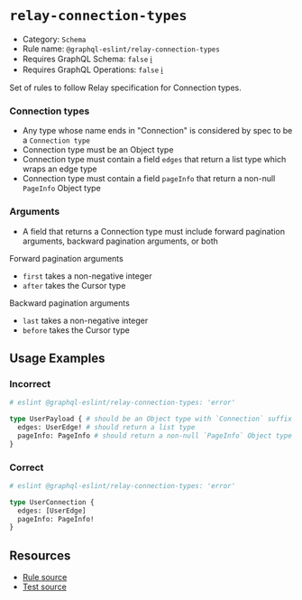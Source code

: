 # `relay-connection-types`

- Category: `Schema`
- Rule name: `@graphql-eslint/relay-connection-types`
- Requires GraphQL Schema: `false` [ℹ️](../../README.md#extended-linting-rules-with-graphql-schema)
- Requires GraphQL Operations: `false` [ℹ️](../../README.md#extended-linting-rules-with-siblings-operations)

Set of rules to follow Relay specification for Connection types.

### Connection types

- Any type whose name ends in "Connection" is considered by spec to be a `Connection type`
- Connection type must be an Object type
- Connection type must contain a field `edges` that return a list type which wraps an edge type
- Connection type must contain a field `pageInfo` that return a non-null `PageInfo` Object type

### Arguments

- A field that returns a Connection type must include forward pagination arguments, backward pagination arguments, or both

Forward pagination arguments

- `first` takes a non-negative integer
- `after` takes the Cursor type

Backward pagination arguments

- `last` takes a non-negative integer
- `before` takes the Cursor type

## Usage Examples

### Incorrect

```graphql
# eslint @graphql-eslint/relay-connection-types: 'error'

type UserPayload { # should be an Object type with `Connection` suffix
  edges: UserEdge! # should return a list type
  pageInfo: PageInfo # should return a non-null `PageInfo` Object type
}
```

### Correct

```graphql
# eslint @graphql-eslint/relay-connection-types: 'error'

type UserConnection {
  edges: [UserEdge]
  pageInfo: PageInfo!
}
```

## Resources

- [Rule source](../../packages/plugin/src/rules/relay-connection-types.ts)
- [Test source](../../packages/plugin/tests/relay-connection-types.spec.ts)
